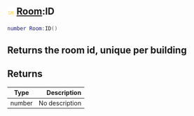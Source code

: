 ## ![shared](.gitbook/assets/shared.png) [Room](./home/Room):ID

```lua
number Room:ID()
```

Returns the room id, unique per building
------
## Returns

| Type   | Description |
| ------ | ----------: |
| number | No description |

